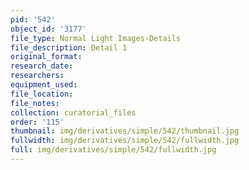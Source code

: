 ```yaml
---
pid: '542'
object_id: '3177'
file_type: Normal Light Images›Details
file_description: Detail 1
original_format:
research_date:
researchers:
equipment_used:
file_location:
file_notes:
collection: curatorial_files
order: '115'
thumbnail: img/derivatives/simple/542/thumbnail.jpg
fullwidth: img/derivatives/simple/542/fullwidth.jpg
full: img/derivatives/simple/542/fullwidth.jpg
---
```

